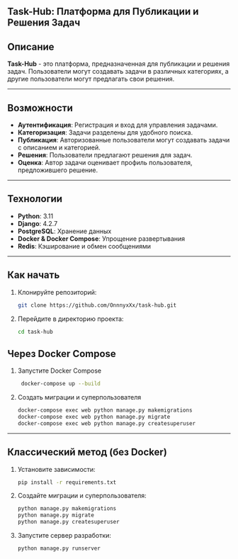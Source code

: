 Task-Hub: Платформа для Публикации и Решения Задач
---

## Описание

**Task-Hub** - это платформа, предназначенная для публикации и решения задач. Пользователи могут создавать задачи в
различных категориях, а другие пользователи могут предлагать свои решения.

---

## Возможности

- **Аутентификация**: Регистрация и вход для управления задачами.
- **Категоризация**: Задачи разделены для удобного поиска.
- **Публикация**: Авторизованные пользователи могут создавать задачи с описанием и категорией.
- **Решения**: Пользователи предлагают решения для задач.
- **Оценка**: Автор задачи оценивает профиль пользователя, предложившего решение.

---

## Технологии

- **Python**: 3.11
- **Django**: 4.2.7
- **PostgreSQL**: Хранение данных
- **Docker & Docker Compose**: Упрощение развертывания
- **Redis**: Кэширование и обмен сообщениями

---

## Как начать

1. Клонируйте репозиторий:
   ```bash
   git clone https://github.com/OnnnyxXx/task-hub.git
2. Перейдите в директорию проекта:
   ```bash
   cd task-hub

## Через Docker Compose

1. Запустите Docker Compose
   ```bash
    docker-compose up --build

2. Создать миграции и суперпользователя
   ```bash
   docker-compose exec web python manage.py makemigrations
   docker-compose exec web python manage.py migrate
   docker-compose exec web python manage.py createsuperuser

---

## Классический метод (без Docker)

1. Установите зависимости:
   ```bash
   pip install -r requirements.txt

2. Создайте миграции и суперпользователя:
   ```bash
   python manage.py makemigrations
   python manage.py migrate
   python manage.py createsuperuser

3. Запустите сервер разработки:
   ```bash
   python manage.py runserver
